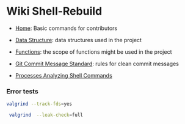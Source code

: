 # Wiki Shell-Rebuild
- [Home](https://github.com/iliamunaev/Shell-Rebuild/wiki): Basic commands for contributors

- [Data Structure](https://github.com/iliamunaev/Shell-Rebuild/wiki/Data-Structure): data structures used in the project

- [Functions](https://github.com/iliamunaev/Shell-Rebuild/wiki/Functions): the scope of functions might be used in the project

- [Git Commit Message Standard](https://github.com/iliamunaev/Shell-Rebuild/wiki/Git-Commit-Message-Standard): rules for clean commit messages

- [Processes Analyzing Shell Commands](https://github.com/iliamunaev/Shell-Rebuild/wiki/Process-Management-Shell-Commands)

### Error tests
```bash
valgrind --track-fds=yes
```
```bash
 valgrind  --leak-check=full
 ```

